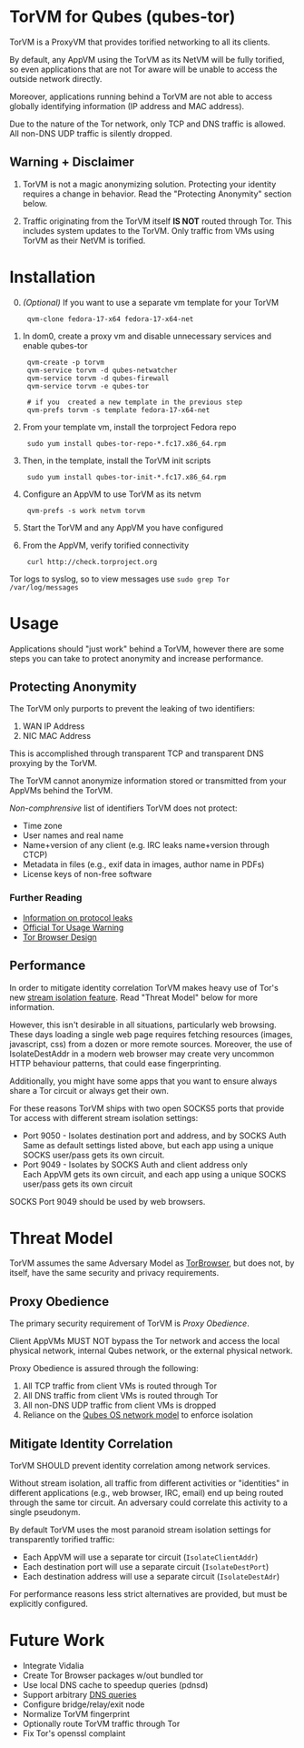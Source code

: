 TorVM for Qubes (qubes-tor)
==========================

TorVM is a ProxyVM that provides torified networking to all its clients.

By default, any AppVM using the TorVM as its NetVM will be fully torified, so
even applications that are not Tor aware will be unable to access the outside
network directly.

Moreover, applications running behind a TorVM are not able to access globally
identifying information (IP address and MAC address).

Due to the nature of the Tor network, only TCP and DNS traffic is allowed. All
non-DNS UDP traffic is silently dropped.

## Warning + Disclaimer

1. TorVM is not a magic anonymizing solution. Protecting your identity requires a
change in behavior. Read the "Protecting Anonymity" section below.

2. Traffic originating from the TorVM itself **IS NOT** routed through
Tor. This includes system updates to the TorVM. Only traffic from VMs using
TorVM as their NetVM is torified.

Installation
============


0. *(Optional)* If you want to use a separate vm template for your TorVM

        qvm-clone fedora-17-x64 fedora-17-x64-net

1. In dom0, create a proxy vm and disable unnecessary services and enable qubes-tor


        qvm-create -p torvm
        qvm-service torvm -d qubes-netwatcher
        qvm-service torvm -d qubes-firewall
        qvm-service torvm -e qubes-tor
          
        # if you  created a new template in the previous step
        qvm-prefs torvm -s template fedora-17-x64-net

2. From your template vm, install the torproject Fedora repo

        sudo yum install qubes-tor-repo-*.fc17.x86_64.rpm

3. Then, in the template, install the TorVM init scripts

        sudo yum install qubes-tor-init-*.fc17.x86_64.rpm

5. Configure an AppVM to use TorVM as its netvm

        qvm-prefs -s work netvm torvm

6. Start the TorVM and any AppVM you have configured
6. From the AppVM, verify torified connectivity

        curl http://check.torproject.org

Tor logs to syslog, so to view messages use `sudo grep Tor /var/log/messages`

Usage
=====

Applications should "just work" behind a TorVM, however there are some steps
you can take to protect anonymity and increase performance.

## Protecting Anonymity

The TorVM only purports to prevent the leaking of two identifiers:

1. WAN IP Address
2. NIC MAC Address

This is accomplished through transparent TCP and transparent DNS proxying by
the TorVM.

The TorVM cannot anonymize information stored or transmitted from your AppVMs
behind the TorVM. 

*Non-comphrensive* list of identifiers TorVM does not protect:

* Time zone
* User names and real name
* Name+version of any client (e.g. IRC leaks name+version through CTCP)
* Metadata in files (e.g., exif data in images, author name in PDFs)
* License keys of non-free software

### Further Reading

* [Information on protocol leaks](https://trac.torproject.org/projects/tor/wiki/doc/TorifyHOWTO#Protocolleaks)
* [Official Tor Usage Warning](https://www.torproject.org/download/download-easy.html.en#warning)
* [Tor Browser Design](https://www.torproject.org/projects/torbrowser/design/)


## Performance

In order to mitigate identity correlation TorVM makes heavy use of Tor's new
[stream isolation feature][stream-isolation]. Read "Threat Model" below for more information.

However, this isn't desirable in all situations, particularly web browsing.
These days loading a single web page requires fetching resources (images,
javascript, css) from a dozen or more remote sources. Moreover, the use of
IsolateDestAddr in a modern web browser may create very uncommon HTTP behaviour
patterns, that could ease fingerprinting.

Additionally, you might have some apps that you want to ensure always share a
Tor circuit or always get their own.

For these reasons TorVM ships with two open SOCKS5 ports that provide Tor
access with different stream isolation settings:

* Port 9050 - Isolates destination port and address, and by SOCKS Auth  
	          Same as default settings listed above, but each app using a unique SOCKS
              user/pass gets its own circuit.
* Port 9049 - Isolates by SOCKS Auth and client address only  
              Each AppVM gets its own circuit, and each app using a unique SOCKS
              user/pass gets its own circuit

SOCKS Port 9049 should be used by web browsers.

Threat Model
============

TorVM assumes the same Adversary Model as [TorBrowser][tor-threats], but does
not, by itself, have the same security and privacy requirements.

## Proxy Obedience

The primary security requirement of TorVM is *Proxy Obedience*.

Client AppVMs MUST NOT bypass the Tor network and access the local physical
network, internal Qubes network, or the external physical network.

Proxy Obedience is assured through the following:

1. All TCP traffic from client VMs is routed through Tor
2. All DNS traffic from client VMs is routed through Tor
3. All non-DNS UDP traffic from client VMs is dropped
4. Reliance on the [Qubes OS network model][qubes-net] to enforce isolation

## Mitigate Identity Correlation

TorVM SHOULD prevent identity correlation among network services.

Without stream isolation, all traffic from different activities or "identities"
in different applications (e.g., web browser, IRC, email) end up being routed
through the same tor circuit. An adversary could correlate this activity to a
single pseudonym.

By default TorVM uses the most paranoid stream isolation settings for
transparently torified traffic:

* Each AppVM will use a separate tor circuit (`IsolateClientAddr`)
* Each destination port will use a separate circuit (`IsolateDestPort`)
* Each destination address will use a separate circuit (`IsolateDestAdr`)

For performance reasons less strict alternatives are provided, but must be
explicitly configured.

Future Work
===========
* Integrate Vidalia
* Create Tor Browser packages w/out bundled tor
* Use local DNS cache to speedup queries (pdnsd)
* Support arbitrary [DNS queries][dns]
* Configure bridge/relay/exit node
* Normalize TorVM fingerprint
* Optionally route TorVM traffic through Tor
* Fix Tor's openssl complaint

[stream-isolation]: https://gitweb.torproject.org/torspec.git/blob/HEAD:/proposals/171-separate-streams.txt
[tor-threats]: https://www.torproject.org/projects/torbrowser/design/#adversary
[qubes-net]: http://wiki.qubes-os.org/trac/wiki/QubesNet
[dns]: https://tails.boum.org/todo/support_arbitrary_dns_queries/

